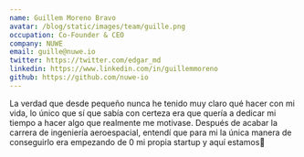 ```yaml
---
name: Guillem Moreno Bravo
avatar: /blog/static/images/team/guille.png
occupation: Co-Founder & CEO
company: NUWE
email: guille@nuwe.io
twitter: https://twitter.com/edgar_md
linkedin: https://www.linkedin.com/in/guillemmoreno
github: https://github.com/nuwe-io
---
```


La verdad que desde pequeño nunca he tenido muy claro qué hacer con mi vida, lo único que sí que sabía con certeza era que quería a dedicar mi tiempo a hacer algo que realmente me motivase. Después de acabar la carrera de ingeniería aeroespacial, entendí que para mi la única manera de conseguirlo era empezando de 0 mi propia startup y aquí estamos🙂
